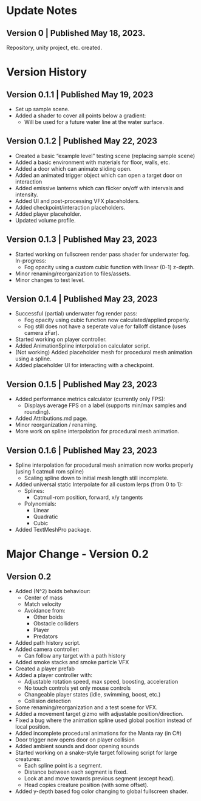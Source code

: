 # Update Notes

## Version 0 | Published May 18, 2023.
Repository, unity project, etc. created.

# Version History

## Version 0.1.1 | Published May 19, 2023
- Set up sample scene.
- Added a shader to cover all points below a gradient:
  - Will be used for a future water line at the water surface.

## Version 0.1.2 | Published May 22, 2023
- Created a basic “example level” testing scene (replacing sample scene)
- Added a basic environment with materials for floor, walls, etc.
- Added a door which can animate sliding open.
- Added an animated trigger object which can open a target door on interaction
- Added emissive lanterns which can flicker on/off with intervals and intensity.
- Added UI and post-processing VFX placeholders.
- Added checkpoint/interaction placeholders.
- Added player placeholder.
- Updated volume profile.

## Version 0.1.3 | Published May 23, 2023
- Started working on fullscreen render pass shader for underwater fog. In-progress:
  - Fog opacity using a custom cubic function with linear (0-1) z-depth.
- Minor renaming/reorganization to files/assets.
- Minor changes to test level.

## Version 0.1.4 | Published May 23, 2023
- Successful (partial) underwater fog render pass:
  - Fog opacity using cubic function now calculated/applied properly.
  - Fog still does not have a seperate value for falloff distance (uses camera zFar).
- Started working on player controller.
- Added AnimationSpline interpolation calculator script.
- (Not working) Added placeholder mesh for procedural mesh animation using a spline.
- Added placeholder UI for interacting with a checkpoint.

## Version 0.1.5 | Published May 23, 2023
- Added performance metrics calculator (currently only FPS):
  - Displays average FPS on a label (supports min/max samples and rounding).
- Added Attributions.md page.
- Minor reorganization / renaming.
- More work on spline interpolation for procedural mesh animation.

## Version 0.1.6 | Published May 23, 2023
- Spline interpolation for procedural mesh animation now works properly (using 1 catmull rom spline)
  - Scaling spline down to initial mesh length still incomplete.
- Added universal static Interpolate for all custom lerps (from 0 to 1):
  - Splines:
    - Catmull-rom position, forward, x/y tangents
  - Polynomials:
    - Linear
    - Quadratic
    - Cubic
- Added TextMeshPro package.

# Major Change - Version 0.2

## Version 0.2
- Added (N^2) boids behaviour:
  - Center of mass
  - Match velocity
  - Avoidance from:
    - Other boids
    - Obstacle colliders
    - Player
    - Predators
- Added path history script.
- Added camera controller:
  - Can follow any target with a path history
- Added smoke stacks and smoke particle VFX
- Created a player prefab
- Added a player controller with:
  - Adjustable rotation speed, max speed, boosting, acceleration
  - No touch controls yet only mouse controls
  - Changeable player states (idle, swimming, boost, etc.)
  - Collision detection
- Some renaming/reorganization and a test scene for VFX.
- Added a movement target gizmo with adjustable position/direction.
- Fixed a bug where the animation spline used global position instead of local position.
- Added incomplete procedural animations for the Manta ray (in C#)
- Door trigger now opens door on player collision
- Added ambient sounds and door opening sounds
- Started working on a snake-style target following script for large creatures:
  - Each spline point is a segment.
  - Distance between each segment is fixed.
  - Look at and move towards previous segment (except head).
  - Head copies creature position (with some offset).
- Added y-depth based fog color changing to global fullscreen shader.